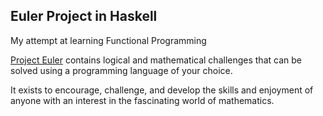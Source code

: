 ## Euler Project in Haskell

My attempt at learning Functional Programming

[Project Euler](https://projecteuler.net/) contains logical and mathematical
challenges that can be solved using a programming language of your choice.

It exists to encourage, challenge, and develop the skills and enjoyment of
anyone with an interest in the fascinating world of mathematics.
